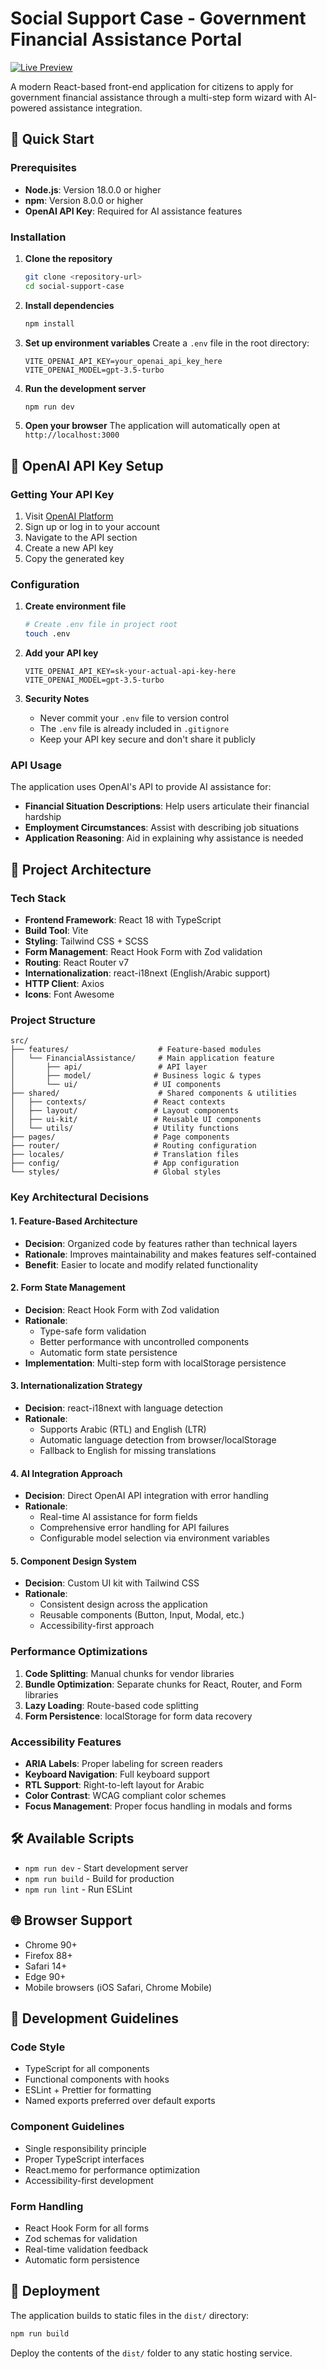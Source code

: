 # Social Support Case - Government Financial Assistance Portal

[![Live Preview](https://img.shields.io/badge/Live%20Preview-View%20App-blue?style=for-the-badge)](https://social-support-case.vercel.app/)

A modern React-based front-end application for citizens to apply for government financial assistance through a multi-step form wizard with AI-powered assistance integration.

## 🚀 Quick Start

### Prerequisites

- **Node.js**: Version 18.0.0 or higher
- **npm**: Version 8.0.0 or higher
- **OpenAI API Key**: Required for AI assistance features

### Installation

1. **Clone the repository**

   ```bash
   git clone <repository-url>
   cd social-support-case
   ```

2. **Install dependencies**

   ```bash
   npm install
   ```

3. **Set up environment variables**
   Create a `.env` file in the root directory:

   ```env
   VITE_OPENAI_API_KEY=your_openai_api_key_here
   VITE_OPENAI_MODEL=gpt-3.5-turbo
   ```

4. **Run the development server**

   ```bash
   npm run dev
   ```

5. **Open your browser**
   The application will automatically open at `http://localhost:3000`

## 🔑 OpenAI API Key Setup

### Getting Your API Key

1. Visit [OpenAI Platform](https://platform.openai.com/)
2. Sign up or log in to your account
3. Navigate to the API section
4. Create a new API key
5. Copy the generated key

### Configuration

1. **Create environment file**

   ```bash
   # Create .env file in project root
   touch .env
   ```

2. **Add your API key**

   ```env
   VITE_OPENAI_API_KEY=sk-your-actual-api-key-here
   VITE_OPENAI_MODEL=gpt-3.5-turbo
   ```

3. **Security Notes**
   - Never commit your `.env` file to version control
   - The `.env` file is already included in `.gitignore`
   - Keep your API key secure and don't share it publicly

### API Usage

The application uses OpenAI's API to provide AI assistance for:

- **Financial Situation Descriptions**: Help users articulate their financial hardship
- **Employment Circumstances**: Assist with describing job situations
- **Application Reasoning**: Aid in explaining why assistance is needed

## 📁 Project Architecture

### Tech Stack

- **Frontend Framework**: React 18 with TypeScript
- **Build Tool**: Vite
- **Styling**: Tailwind CSS + SCSS
- **Form Management**: React Hook Form with Zod validation
- **Routing**: React Router v7
- **Internationalization**: react-i18next (English/Arabic support)
- **HTTP Client**: Axios
- **Icons**: Font Awesome

### Project Structure

```
src/
├── features/                    # Feature-based modules
│   └── FinancialAssistance/     # Main application feature
│       ├── api/                 # API layer
│       ├── model/              # Business logic & types
│       └── ui/                 # UI components
├── shared/                      # Shared components & utilities
│   ├── contexts/               # React contexts
│   ├── layout/                 # Layout components
│   ├── ui-kit/                 # Reusable UI components
│   └── utils/                  # Utility functions
├── pages/                      # Page components
├── router/                     # Routing configuration
├── locales/                    # Translation files
├── config/                     # App configuration
└── styles/                     # Global styles
```

### Key Architectural Decisions

#### 1. Feature-Based Architecture

- **Decision**: Organized code by features rather than technical layers
- **Rationale**: Improves maintainability and makes features self-contained
- **Benefit**: Easier to locate and modify related functionality

#### 2. Form State Management

- **Decision**: React Hook Form with Zod validation
- **Rationale**:
  - Type-safe form validation
  - Better performance with uncontrolled components
  - Automatic form state persistence
- **Implementation**: Multi-step form with localStorage persistence

#### 3. Internationalization Strategy

- **Decision**: react-i18next with language detection
- **Rationale**:
  - Supports Arabic (RTL) and English (LTR)
  - Automatic language detection from browser/localStorage
  - Fallback to English for missing translations

#### 4. AI Integration Approach

- **Decision**: Direct OpenAI API integration with error handling
- **Rationale**:
  - Real-time AI assistance for form fields
  - Comprehensive error handling for API failures
  - Configurable model selection via environment variables

#### 5. Component Design System

- **Decision**: Custom UI kit with Tailwind CSS
- **Rationale**:
  - Consistent design across the application
  - Reusable components (Button, Input, Modal, etc.)
  - Accessibility-first approach

### Performance Optimizations

1. **Code Splitting**: Manual chunks for vendor libraries
2. **Bundle Optimization**: Separate chunks for React, Router, and Form libraries
3. **Lazy Loading**: Route-based code splitting
4. **Form Persistence**: localStorage for form data recovery

### Accessibility Features

- **ARIA Labels**: Proper labeling for screen readers
- **Keyboard Navigation**: Full keyboard support
- **RTL Support**: Right-to-left layout for Arabic
- **Color Contrast**: WCAG compliant color schemes
- **Focus Management**: Proper focus handling in modals and forms

## 🛠️ Available Scripts

- `npm run dev` - Start development server
- `npm run build` - Build for production
- `npm run lint` - Run ESLint

## 🌐 Browser Support

- Chrome 90+
- Firefox 88+
- Safari 14+
- Edge 90+
- Mobile browsers (iOS Safari, Chrome Mobile)

## 🔧 Development Guidelines

### Code Style

- TypeScript for all components
- Functional components with hooks
- ESLint + Prettier for formatting
- Named exports preferred over default exports

### Component Guidelines

- Single responsibility principle
- Proper TypeScript interfaces
- React.memo for performance optimization
- Accessibility-first development

### Form Handling

- React Hook Form for all forms
- Zod schemas for validation
- Real-time validation feedback
- Automatic form persistence

## 🚀 Deployment

The application builds to static files in the `dist/` directory:

```bash
npm run build
```

Deploy the contents of the `dist/` folder to any static hosting service.
